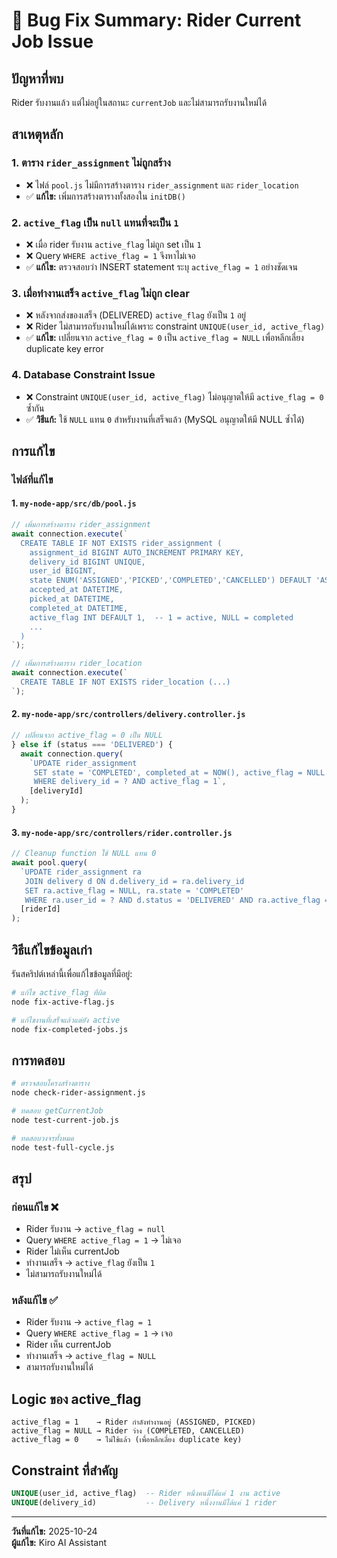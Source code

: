 # 🐛 Bug Fix Summary: Rider Current Job Issue

## ปัญหาที่พบ
Rider รับงานแล้ว แต่ไม่อยู่ในสถานะ `currentJob` และไม่สามารถรับงานใหม่ได้

## สาเหตุหลัก

### 1. ตาราง `rider_assignment` ไม่ถูกสร้าง
- ❌ ไฟล์ `pool.js` ไม่มีการสร้างตาราง `rider_assignment` และ `rider_location`
- ✅ **แก้ไข:** เพิ่มการสร้างตารางทั้งสองใน `initDB()`

### 2. `active_flag` เป็น `null` แทนที่จะเป็น `1`
- ❌ เมื่อ rider รับงาน `active_flag` ไม่ถูก set เป็น `1`
- ❌ Query `WHERE active_flag = 1` จึงหาไม่เจอ
- ✅ **แก้ไข:** ตรวจสอบว่า INSERT statement ระบุ `active_flag = 1` อย่างชัดเจน

### 3. เมื่อทำงานเสร็จ `active_flag` ไม่ถูก clear
- ❌ หลังจากส่งของเสร็จ (DELIVERED) `active_flag` ยังเป็น `1` อยู่
- ❌ Rider ไม่สามารถรับงานใหม่ได้เพราะ constraint `UNIQUE(user_id, active_flag)`
- ✅ **แก้ไข:** เปลี่ยนจาก `active_flag = 0` เป็น `active_flag = NULL` เพื่อหลีกเลี่ยง duplicate key error

### 4. Database Constraint Issue
- ❌ Constraint `UNIQUE(user_id, active_flag)` ไม่อนุญาตให้มี `active_flag = 0` ซ้ำกัน
- ✅ **วิธีแก้:** ใช้ `NULL` แทน `0` สำหรับงานที่เสร็จแล้ว (MySQL อนุญาตให้มี NULL ซ้ำได้)

## การแก้ไข

### ไฟล์ที่แก้ไข

#### 1. `my-node-app/src/db/pool.js`
```javascript
// เพิ่มการสร้างตาราง rider_assignment
await connection.execute(`
  CREATE TABLE IF NOT EXISTS rider_assignment (
    assignment_id BIGINT AUTO_INCREMENT PRIMARY KEY,
    delivery_id BIGINT UNIQUE,
    user_id BIGINT,
    state ENUM('ASSIGNED','PICKED','COMPLETED','CANCELLED') DEFAULT 'ASSIGNED',
    accepted_at DATETIME,
    picked_at DATETIME,
    completed_at DATETIME,
    active_flag INT DEFAULT 1,  -- 1 = active, NULL = completed
    ...
  )
`);

// เพิ่มการสร้างตาราง rider_location
await connection.execute(`
  CREATE TABLE IF NOT EXISTS rider_location (...)
`);
```

#### 2. `my-node-app/src/controllers/delivery.controller.js`
```javascript
// เปลี่ยนจาก active_flag = 0 เป็น NULL
} else if (status === 'DELIVERED') {
  await connection.query(
    `UPDATE rider_assignment 
     SET state = 'COMPLETED', completed_at = NOW(), active_flag = NULL
     WHERE delivery_id = ? AND active_flag = 1`,
    [deliveryId]
  );
}
```

#### 3. `my-node-app/src/controllers/rider.controller.js`
```javascript
// Cleanup function ใช้ NULL แทน 0
await pool.query(
  `UPDATE rider_assignment ra
   JOIN delivery d ON d.delivery_id = ra.delivery_id
   SET ra.active_flag = NULL, ra.state = 'COMPLETED'
   WHERE ra.user_id = ? AND d.status = 'DELIVERED' AND ra.active_flag = 1`,
  [riderId]
);
```

## วิธีแก้ไขข้อมูลเก่า

รันสคริปต์เหล่านี้เพื่อแก้ไขข้อมูลที่มีอยู่:

```bash
# แก้ไข active_flag ที่ผิด
node fix-active-flag.js

# แก้ไขงานที่เสร็จแล้วแต่ยัง active
node fix-completed-jobs.js
```

## การทดสอบ

```bash
# ตรวจสอบโครงสร้างตาราง
node check-rider-assignment.js

# ทดสอบ getCurrentJob
node test-current-job.js

# ทดสอบวงจรทั้งหมด
node test-full-cycle.js
```

## สรุป

### ก่อนแก้ไข ❌
- Rider รับงาน → `active_flag = null`
- Query `WHERE active_flag = 1` → ไม่เจอ
- Rider ไม่เห็น currentJob
- ทำงานเสร็จ → `active_flag` ยังเป็น `1`
- ไม่สามารถรับงานใหม่ได้

### หลังแก้ไข ✅
- Rider รับงาน → `active_flag = 1`
- Query `WHERE active_flag = 1` → เจอ
- Rider เห็น currentJob
- ทำงานเสร็จ → `active_flag = NULL`
- สามารถรับงานใหม่ได้

## Logic ของ active_flag

```
active_flag = 1    → Rider กำลังทำงานอยู่ (ASSIGNED, PICKED)
active_flag = NULL → Rider ว่าง (COMPLETED, CANCELLED)
active_flag = 0    → ไม่ใช้แล้ว (เพื่อหลีกเลี่ยง duplicate key)
```

## Constraint ที่สำคัญ

```sql
UNIQUE(user_id, active_flag)  -- Rider หนึ่งคนมีได้แค่ 1 งาน active
UNIQUE(delivery_id)           -- Delivery หนึ่งงานมีได้แค่ 1 rider
```

---

**วันที่แก้ไข:** 2025-10-24  
**ผู้แก้ไข:** Kiro AI Assistant

